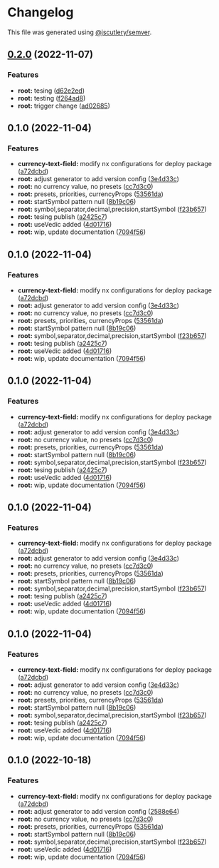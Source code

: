# Changelog

This file was generated using [@jscutlery/semver](https://github.com/jscutlery/semver).

## [0.2.0](https://github.com/mgonc/novatics-ui/compare/currency-text-field-0.1.0...currency-text-field-0.2.0) (2022-11-07)


### Features

* **root:** tesing ([d62e2ed](https://github.com/mgonc/novatics-ui/commit/d62e2edad326284186d6fd78e638b1049eb56562))
* **root:** testing ([f264ad8](https://github.com/mgonc/novatics-ui/commit/f264ad8d5488626a5bf6cea7d3ac8b586cbec58e))
* **root:** trigger change ([ad02685](https://github.com/mgonc/novatics-ui/commit/ad026853869089df057c2cec0a80228f21c0f2cb))

## 0.1.0 (2022-11-04)


### Features

* **currency-text-field:** modify nx configurations for deploy package ([a72dcbd](https://github.com/mgonc/novatics-ui/commit/a72dcbd32d9dcfb9b9ad3168322cd302519eccc1))
* **root:** adjust generator to add version config ([3e4d33c](https://github.com/mgonc/novatics-ui/commit/3e4d33c02094754a2cf2389d77aa92ea5c1868a5))
* **root:** no currency value, no presets ([cc7d3c0](https://github.com/mgonc/novatics-ui/commit/cc7d3c06cbb09d9b301f988ea0a576e4c2b8ff5a))
* **root:** presets, priorities, currencyProps ([53561da](https://github.com/mgonc/novatics-ui/commit/53561da074174bab6f6e55f3f317503e3970c5ff))
* **root:** startSymbol pattern null ([8b19c06](https://github.com/mgonc/novatics-ui/commit/8b19c0679e60e0852791d0a0585625585acf73e5))
* **root:** symbol,separator,decimal,precision,startSymbol ([f23b657](https://github.com/mgonc/novatics-ui/commit/f23b657dbe2f46e676dde43d040ca77c2873d311))
* **root:** tesing publish ([a2425c7](https://github.com/mgonc/novatics-ui/commit/a2425c7c1529c67544d53033771625f591373c23))
* **root:** useVedic added ([4d01716](https://github.com/mgonc/novatics-ui/commit/4d017165eab7e0ed0830bf029912ff08435d1250))
* **root:** wip, update documentation ([7094f56](https://github.com/mgonc/novatics-ui/commit/7094f56af6499f51357224bb0e0a46d673d18140))

## 0.1.0 (2022-11-04)


### Features

* **currency-text-field:** modify nx configurations for deploy package ([a72dcbd](https://github.com/mgonc/novatics-ui/commit/a72dcbd32d9dcfb9b9ad3168322cd302519eccc1))
* **root:** adjust generator to add version config ([3e4d33c](https://github.com/mgonc/novatics-ui/commit/3e4d33c02094754a2cf2389d77aa92ea5c1868a5))
* **root:** no currency value, no presets ([cc7d3c0](https://github.com/mgonc/novatics-ui/commit/cc7d3c06cbb09d9b301f988ea0a576e4c2b8ff5a))
* **root:** presets, priorities, currencyProps ([53561da](https://github.com/mgonc/novatics-ui/commit/53561da074174bab6f6e55f3f317503e3970c5ff))
* **root:** startSymbol pattern null ([8b19c06](https://github.com/mgonc/novatics-ui/commit/8b19c0679e60e0852791d0a0585625585acf73e5))
* **root:** symbol,separator,decimal,precision,startSymbol ([f23b657](https://github.com/mgonc/novatics-ui/commit/f23b657dbe2f46e676dde43d040ca77c2873d311))
* **root:** tesing publish ([a2425c7](https://github.com/mgonc/novatics-ui/commit/a2425c7c1529c67544d53033771625f591373c23))
* **root:** useVedic added ([4d01716](https://github.com/mgonc/novatics-ui/commit/4d017165eab7e0ed0830bf029912ff08435d1250))
* **root:** wip, update documentation ([7094f56](https://github.com/mgonc/novatics-ui/commit/7094f56af6499f51357224bb0e0a46d673d18140))

## 0.1.0 (2022-11-04)


### Features

* **currency-text-field:** modify nx configurations for deploy package ([a72dcbd](https://github.com/mgonc/novatics-ui/commit/a72dcbd32d9dcfb9b9ad3168322cd302519eccc1))
* **root:** adjust generator to add version config ([3e4d33c](https://github.com/mgonc/novatics-ui/commit/3e4d33c02094754a2cf2389d77aa92ea5c1868a5))
* **root:** no currency value, no presets ([cc7d3c0](https://github.com/mgonc/novatics-ui/commit/cc7d3c06cbb09d9b301f988ea0a576e4c2b8ff5a))
* **root:** presets, priorities, currencyProps ([53561da](https://github.com/mgonc/novatics-ui/commit/53561da074174bab6f6e55f3f317503e3970c5ff))
* **root:** startSymbol pattern null ([8b19c06](https://github.com/mgonc/novatics-ui/commit/8b19c0679e60e0852791d0a0585625585acf73e5))
* **root:** symbol,separator,decimal,precision,startSymbol ([f23b657](https://github.com/mgonc/novatics-ui/commit/f23b657dbe2f46e676dde43d040ca77c2873d311))
* **root:** tesing publish ([a2425c7](https://github.com/mgonc/novatics-ui/commit/a2425c7c1529c67544d53033771625f591373c23))
* **root:** useVedic added ([4d01716](https://github.com/mgonc/novatics-ui/commit/4d017165eab7e0ed0830bf029912ff08435d1250))
* **root:** wip, update documentation ([7094f56](https://github.com/mgonc/novatics-ui/commit/7094f56af6499f51357224bb0e0a46d673d18140))

## 0.1.0 (2022-11-04)


### Features

* **currency-text-field:** modify nx configurations for deploy package ([a72dcbd](https://github.com/mgonc/novatics-ui/commit/a72dcbd32d9dcfb9b9ad3168322cd302519eccc1))
* **root:** adjust generator to add version config ([3e4d33c](https://github.com/mgonc/novatics-ui/commit/3e4d33c02094754a2cf2389d77aa92ea5c1868a5))
* **root:** no currency value, no presets ([cc7d3c0](https://github.com/mgonc/novatics-ui/commit/cc7d3c06cbb09d9b301f988ea0a576e4c2b8ff5a))
* **root:** presets, priorities, currencyProps ([53561da](https://github.com/mgonc/novatics-ui/commit/53561da074174bab6f6e55f3f317503e3970c5ff))
* **root:** startSymbol pattern null ([8b19c06](https://github.com/mgonc/novatics-ui/commit/8b19c0679e60e0852791d0a0585625585acf73e5))
* **root:** symbol,separator,decimal,precision,startSymbol ([f23b657](https://github.com/mgonc/novatics-ui/commit/f23b657dbe2f46e676dde43d040ca77c2873d311))
* **root:** tesing publish ([a2425c7](https://github.com/mgonc/novatics-ui/commit/a2425c7c1529c67544d53033771625f591373c23))
* **root:** useVedic added ([4d01716](https://github.com/mgonc/novatics-ui/commit/4d017165eab7e0ed0830bf029912ff08435d1250))
* **root:** wip, update documentation ([7094f56](https://github.com/mgonc/novatics-ui/commit/7094f56af6499f51357224bb0e0a46d673d18140))

## 0.1.0 (2022-11-04)


### Features

* **currency-text-field:** modify nx configurations for deploy package ([a72dcbd](https://github.com/mgonc/novatics-ui/commit/a72dcbd32d9dcfb9b9ad3168322cd302519eccc1))
* **root:** adjust generator to add version config ([3e4d33c](https://github.com/mgonc/novatics-ui/commit/3e4d33c02094754a2cf2389d77aa92ea5c1868a5))
* **root:** no currency value, no presets ([cc7d3c0](https://github.com/mgonc/novatics-ui/commit/cc7d3c06cbb09d9b301f988ea0a576e4c2b8ff5a))
* **root:** presets, priorities, currencyProps ([53561da](https://github.com/mgonc/novatics-ui/commit/53561da074174bab6f6e55f3f317503e3970c5ff))
* **root:** startSymbol pattern null ([8b19c06](https://github.com/mgonc/novatics-ui/commit/8b19c0679e60e0852791d0a0585625585acf73e5))
* **root:** symbol,separator,decimal,precision,startSymbol ([f23b657](https://github.com/mgonc/novatics-ui/commit/f23b657dbe2f46e676dde43d040ca77c2873d311))
* **root:** tesing publish ([a2425c7](https://github.com/mgonc/novatics-ui/commit/a2425c7c1529c67544d53033771625f591373c23))
* **root:** useVedic added ([4d01716](https://github.com/mgonc/novatics-ui/commit/4d017165eab7e0ed0830bf029912ff08435d1250))
* **root:** wip, update documentation ([7094f56](https://github.com/mgonc/novatics-ui/commit/7094f56af6499f51357224bb0e0a46d673d18140))

## 0.1.0 (2022-10-18)


### Features

* **currency-text-field:** modify nx configurations for deploy package ([a72dcbd](https://github.com/mgonc/novatics-ui/commit/a72dcbd32d9dcfb9b9ad3168322cd302519eccc1))
* **root:** adjust generator to add version config ([2588e64](https://github.com/mgonc/novatics-ui/commit/2588e64d92092d4b017994267c781addf14f9fbe))
* **root:** no currency value, no presets ([cc7d3c0](https://github.com/mgonc/novatics-ui/commit/cc7d3c06cbb09d9b301f988ea0a576e4c2b8ff5a))
* **root:** presets, priorities, currencyProps ([53561da](https://github.com/mgonc/novatics-ui/commit/53561da074174bab6f6e55f3f317503e3970c5ff))
* **root:** startSymbol pattern null ([8b19c06](https://github.com/mgonc/novatics-ui/commit/8b19c0679e60e0852791d0a0585625585acf73e5))
* **root:** symbol,separator,decimal,precision,startSymbol ([f23b657](https://github.com/mgonc/novatics-ui/commit/f23b657dbe2f46e676dde43d040ca77c2873d311))
* **root:** useVedic added ([4d01716](https://github.com/mgonc/novatics-ui/commit/4d017165eab7e0ed0830bf029912ff08435d1250))
* **root:** wip, update documentation ([7094f56](https://github.com/mgonc/novatics-ui/commit/7094f56af6499f51357224bb0e0a46d673d18140))
